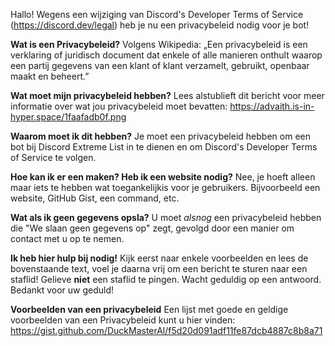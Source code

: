 Hallo! Wegens een wijziging van Discord's Developer Terms of Service (<https://discord.dev/legal>) heb je nu een privacybeleid nodig voor je bot!

**Wat is een Privacybeleid?** Volgens Wikipedia: „Een privacybeleid is een verklaring of juridisch document dat enkele of alle manieren onthult waarop een partij gegevens van een klant of klant verzamelt, gebruikt, openbaar maakt en beheert.”

**Wat moet mijn privacybeleid hebben?** Lees alstublieft dit bericht voor meer informatie over wat jou privacybeleid moet bevatten: https://advaith.is-in-hyper.space/1faafadb0f.png

**Waarom moet ik dit hebben?** Je moet een privacybeleid hebben om een bot bij Discord Extreme List in te dienen en om Discord's Developer Terms of Service te volgen.

**Hoe kan ik er een maken? Heb ik een website nodig?** Nee, je hoeft alleen maar iets te hebben wat toegankelijkis voor je gebruikers. Bijvoorbeeld een website, GitHub Gist, een command, etc.

**Wat als ik geen gegevens opsla?** U moet *alsnog* een privacybeleid hebben die "We slaan geen gegevens op" zegt, gevolgd door een manier om contact met u op te nemen.

**Ik heb hier hulp bij nodig!** Kijk eerst naar enkele voorbeelden en lees de bovenstaande text, voel je daarna vrij om een bericht te sturen naar een staflid! Gelieve __niet__ een staflid te pingen. Wacht geduldig op een antwoord. Bedankt voor uw geduld!

**Voorbeelden van een privacybeleid** Een lijst met goede en geldige voorbeelden van een Privacybeleid kunt u hier vinden: <https://gist.github.com/DuckMasterAl/f5d20d091adf11fe87dcb4887c8b8a71>